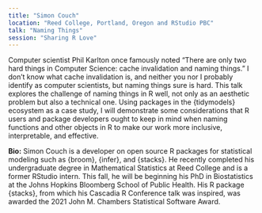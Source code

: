```yaml
---
title: "Simon Couch"
location: "Reed College, Portland, Oregon and RStudio PBC"
talk: "Naming Things"
session: "Sharing R Love"
---
```


Computer scientist Phil Karlton once famously noted “There are only two hard things in Computer Science: cache invalidation and naming things.” I don’t know what cache invalidation is, and neither you nor I probably identify as computer scientists, but naming things sure is hard. This talk explores the challenge of naming things in R well, not only as an aesthetic problem but also a technical one. Using packages in the {tidymodels} ecosystem as a case study, I will demonstrate some considerations that R users and package developers ought to keep in mind when naming functions and other objects in R to make our work more inclusive, interpretable, and effective.

__Bio:__ Simon Couch is a developer on open source R packages for statistical modeling such as {broom}, {infer}, and {stacks}. He recently completed his undergraduate degree in Mathematical Statistics at Reed College and is a former RStudio intern. This fall, he will be beginning his PhD in Biostatistics at the Johns Hopkins Bloomberg School of Public Health. His R package {stacks}, from which his Cascadia R Conference talk was inspired, was awarded the 2021 John M. Chambers Statistical Software Award.
